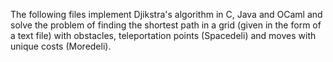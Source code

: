 The following files implement Djikstra's algorithm in C, Java and OCaml and solve the problem of finding the shortest path in a grid
(given in the form of a text file) with obstacles, teleportation points (Spacedeli) and moves with unique costs (Moredeli).
